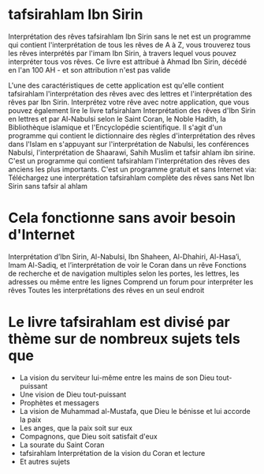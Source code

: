 # tafsirahlam Ibn Sirin

Interprétation des rêves tafsirahlam Ibn Sirin sans le net est un programme qui contient l'interprétation de tous les rêves de A à Z, vous trouverez tous les rêves interprétés par l'imam Ibn Sirin, à travers lequel vous pouvez interpréter tous vos rêves.
Ce livre est attribué à Ahmad Ibn Sirin, décédé en l'an 100 AH - et son attribution n'est pas valide

L'une des caractéristiques de cette application est qu'elle contient tafsirahlam l'interprétation des rêves avec des lettres et l'interprétation des rêves par Ibn Sirin.
Interprétez votre rêve avec notre application, que vous pouvez également lire le livre tafsirahlam Interprétation des rêves d'Ibn Sirin en lettres et par Al-Nabulsi selon le Saint Coran, le Noble Hadith, la Bibliothèque islamique et l'Encyclopédie scientifique.
Il s'agit d'un programme qui contient le dictionnaire des règles d'interprétation des rêves dans l'Islam en s'appuyant sur l'interprétation de Nabulsi, les conférences Nabulsi, l'interprétation de Shaarawi, Sahih Muslim et tafsir ahlam ibn sirine.
C'est un programme qui contient tafsirahlam l'interprétation des rêves des anciens les plus importants.
C'est un programme gratuit et sans Internet via:
Téléchargez une interprétation tafsirahlam complète des rêves sans Net Ibn Sirin
sans tafsir al ahlam


# Cela fonctionne sans avoir besoin d'Internet

Interprétation d’Ibn Sirin, Al-Nabulsi, Ibn Shaheen, Al-Dhahiri, Al-Hasa’i, Imam Al-Sadiq, et l’interprétation de voir le Coran dans un rêve
Fonctions de recherche et de navigation multiples selon les portes, les lettres, les adresses ou même entre les lignes
Comprend un forum pour interpréter les rêves
Toutes les interprétations des rêves en un seul endroit


# Le livre tafsirahlam est divisé par thème sur de nombreux sujets tels que
<ul>
<li>La vision du serviteur lui-même entre les mains de son Dieu tout-puissant</li>
<li>Une vision de Dieu tout-puissant</li>
<li>Prophètes et messagers</li>
<li>La vision de Muhammad al-Mustafa, que Dieu le bénisse et lui accorde la paix</li>
<li>Les anges, que la paix soit sur eux</li>
<li>Compagnons, que Dieu soit satisfait d'eux</li>
<li>La sourate du Saint Coran</li>
<li>tafsirahlam Interprétation de la vision du Coran et lecture</li>
<li>Et autres sujets</li>
  </ol>
